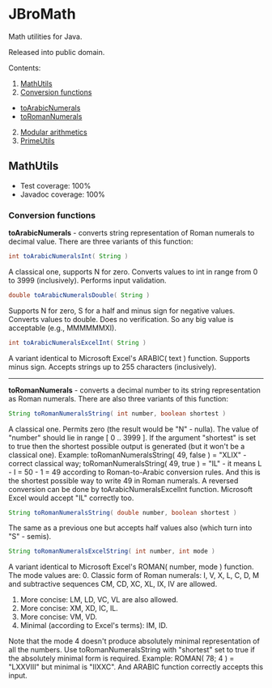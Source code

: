 # JBroMath
Math utilities for Java.

Released into public domain.

Contents:

1. [MathUtils](#mathutils)
 1. [Conversion functions](#conversion-functions)
  - [toArabicNumerals](#toarabicnumerals)
  - [toRomanNumerals](#toromannumerals)
 2. [Modular arithmetics](#modular-arithmetics)
2. [PrimeUtils](#primeutils)

## MathUtils

- Test coverage: 100%
- Javadoc coverage: 100%

### Conversion functions

<a name="toarabicnumerals"></a>
**toArabicNumerals** - converts string representation of Roman numerals to decimal value.
There are three variants of this function:
```java
int toArabicNumeralsInt( String )
```
A classical one, supports N for zero. Converts values to int in range from 0 to 3999 (inclusively). Performs input validation.
```java
double toArabicNumeralsDouble( String )
```
Supports N for zero, S for a half and minus sign for negative values. Converts values to double. Does no verification. So any big value is acceptable (e.g., MMMMMMXI).
```java
int toArabicNumeralsExcelInt( String )
```
A variant identical to Microsoft Excel's ARABIC( text ) function. Supports minus sign. Accepts strings up to 255 characters (inclusively).
___
<a name="toromannumerals"></a>
**toRomanNumerals** - converts a decimal number to its string representation as Roman numerals.
There are also three variants of this function:
```java
String toRomanNumeralsString( int number, boolean shortest )
```
A classical one. Permits zero (the result would be "N" - nulla). The value of "number" should lie in range [ 0 .. 3999 ]. If the argument "shortest" is set to true then the shortest possible output is generated (but it won't be a classical one). Example: toRomanNumeralsString( 49, false ) = "XLIX" - correct classical way; toRomanNumeralsString( 49, true ) = "IL" - it means L - I = 50 - 1 = 49 according to Roman-to-Arabic conversion rules. And this is the shortest possible way to write 49 in Roman numerals. A reversed conversion can be done by toArabicNumeralsExcelInt function. Microsoft Excel would accept "IL" correctly too.
```java
String toRomanNumeralsString( double number, boolean shortest )
```
The same as a previous one but accepts half values also (which turn into "S" - semis).
```java
String toRomanNumeralsExcelString( int number, int mode )
```
A variant identical to Microsoft Excel's ROMAN( number, mode ) function. The mode values are:
0. Classic form of Roman numerals: I, V, X, L, C, D, M and subtractive sequences CM, CD, XC, XL, IX, IV are allowed.
1. More concise: LM, LD, VC, VL are also allowed.
2. More concise: XM, XD, IC, IL.
3. More concise: VM, VD.
4. Minimal (according to Excel's terms): IM, ID.

Note that the mode 4 doesn't produce absolutely minimal representation of all the numbers. Use toRomanNumeralsString with "shortest" set to true if the absolutely minimal form is required. Example: ROMAN( 78; 4 ) = "LXXVIII" but minimal is "IIXXC". And ARABIC function correctly accepts this input.
